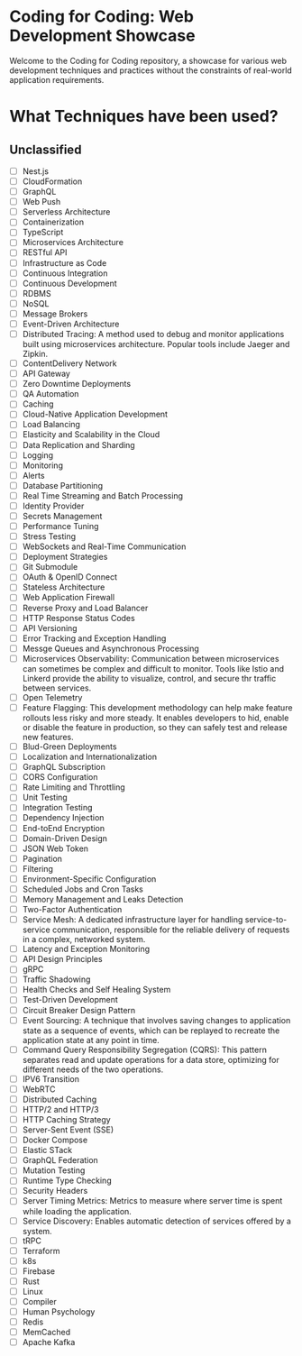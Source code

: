 # Coding for Coding: Web Development Showcase

Welcome to the Coding for Coding repository, a showcase for various web development techniques and practices without the constraints of real-world application requirements.

# What Techniques have been used?

## Unclassified

- [ ] Nest.js
- [ ] CloudFormation
- [ ] GraphQL
- [ ] Web Push
- [ ] Serverless Architecture
- [ ] Containerization
- [ ] TypeScript
- [ ] Microservices Architecture
- [ ] RESTful API
- [ ] Infrastructure as Code
- [ ] Continuous Integration
- [ ] Continuous Development
- [ ] RDBMS
- [ ] NoSQL
- [ ] Message Brokers
- [ ] Event-Driven Architecture
- [ ] Distributed Tracing: A method used to debug and monitor applications built using microservices architecture. Popular tools include Jaeger and Zipkin.
- [ ] ContentDelivery Network
- [ ] API Gateway
- [ ] Zero Downtime Deployments
- [ ] QA Automation
- [ ] Caching
- [ ] Cloud-Native Application Development
- [ ] Load Balancing
- [ ] Elasticity and Scalability in the Cloud
- [ ] Data Replication and Sharding
- [ ] Logging
- [ ] Monitoring
- [ ] Alerts
- [ ] Database Partitioning
- [ ] Real Time Streaming and Batch Processing
- [ ] Identity Provider
- [ ] Secrets Management
- [ ] Performance Tuning
- [ ] Stress Testing
- [ ] WebSockets and Real-Time Communication
- [ ] Deployment Strategies
- [ ] Git Submodule
- [ ] OAuth & OpenID Connect
- [ ] Stateless Architecture
- [ ] Web Application Firewall
- [ ] Reverse Proxy and Load Balancer
- [ ] HTTP Response Status Codes
- [ ] API Versioning
- [ ] Error Tracking and Exception Handling
- [ ] Messge Queues and Asynchronous Processing
- [ ] Microservices Observability: Communication between microservices can sometimes be complex and difficult to monitor. Tools like Istio and Linkerd provide the ability to visualize, control, and secure thr traffic between services.
- [ ] Open Telemetry
- [ ] Feature Flagging: This development methodology can help make feature rollouts less risky and more steady. It enables developers to hid, enable or disable the feature in production, so they can safely test and release new features.
- [ ] Blud-Green Deployments
- [ ] Localization and Internationalization
- [ ] GraphQL Subscription
- [ ] CORS Configuration
- [ ] Rate Limiting and Throttling
- [ ] Unit Testing
- [ ] Integration Testing
- [ ] Dependency Injection
- [ ] End-toEnd Encryption
- [ ] Domain-Driven Design
- [ ] JSON Web Token
- [ ] Pagination
- [ ] Filtering
- [ ] Environment-Specific Configuration
- [ ] Scheduled Jobs and Cron Tasks
- [ ] Memory Management and Leaks Detection
- [ ] Two-Factor Authentication
- [ ] Service Mesh: A dedicated infrastructure layer for handling service-to-service communication, responsible for the reliable delivery of requests in a complex, networked system.
- [ ] Latency and Exception Monitoring
- [ ] API Design Principles
- [ ] gRPC
- [ ] Traffic Shadowing
- [ ] Health Checks and Self Healing System
- [ ] Test-Driven Development
- [ ] Circuit Breaker Design Pattern
- [ ] Event Sourcing: A technique that involves saving changes to application state as a sequence of events, which can be replayed to recreate the application state at any point in time.
- [ ] Command Query Responsibility Segregation (CQRS): This pattern separates read and update operations for a data store, optimizing for different needs of the two operations.
- [ ] IPV6 Transition
- [ ] WebRTC
- [ ] Distributed Caching
- [ ] HTTP/2 and HTTP/3
- [ ] HTTP Caching Strategy
- [ ] Server-Sent Event (SSE)
- [ ] Docker Compose
- [ ] Elastic STack
- [ ] GraphQL Federation
- [ ] Mutation Testing
- [ ] Runtime Type Checking
- [ ] Security Headers
- [ ] Server Timing Metrics: Metrics to measure where server time is spent while loading the application.
- [ ] Service Discovery: Enables automatic detection of services offered by a system.
- [ ] tRPC
- [ ] Terraform
- [ ] k8s
- [ ] Firebase
- [ ] Rust
- [ ] Linux
- [ ] Compiler
- [ ] Human Psychology
- [ ] Redis
- [ ] MemCached
- [ ] Apache Kafka
